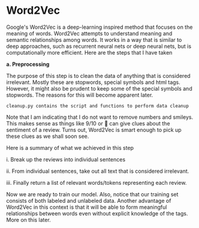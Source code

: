 # Word2Vec

Google's Word2Vec is a deep-learning inspired method that focuses on the meaning of words. Word2Vec attempts to understand meaning and semantic relationships among words. It works in a way that is similar to deep approaches, such as recurrent neural nets or deep neural nets, but is computationally more efficient.
Here are the steps that I have taken

**a.	Preprocessing**

The purpose of this step is to clean the data of anything that is considered irrelevant. Mostly these are stopwords, special symbols and html tags. However, it might also be prudent to keep some of the special symbols and stopwords. The reasons for this will become apparent later.

`cleanup.py contains the script and functions to perform data cleanup`

Note that I am indicating that I do not want to remove numbers and smileys. This makes sense as things like 9/10 or  can give clues about the sentiment of a review. Turns out, Word2Vec is smart enough to pick up these clues as we shall soon see.

Here is a summary of what we achieved in this step

i.	Break up the reviews into individual sentences

ii. From individual sentences, take out all text that is considered irrelevant.

iii. Finally return a list of relevant words/tokens representing each review.

Now we are ready to train our model. Also, notice that our training set consists of both labeled and unlabeled data. Another advantage of Word2Vec in this context is that it will be able to form meaningful relationships between words even without explicit knowledge of the tags. More on this later.

